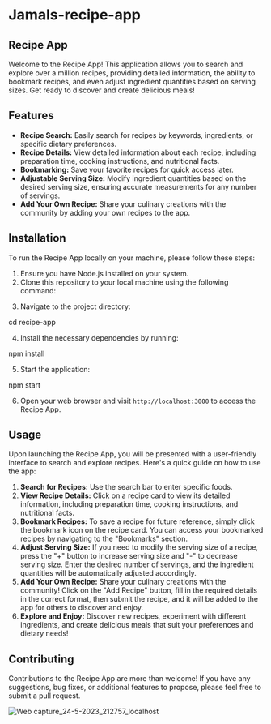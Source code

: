 # Jamals-recipe-app


<h2>Recipe App</h2>

<p>Welcome to the Recipe App! This application allows you to search and explore over a million recipes, providing detailed information, the ability to bookmark recipes, and even adjust ingredient quantities based on serving sizes. Get ready to discover and create delicious meals!</p>

<h2>Features</h2>

<ul>
  <li><strong>Recipe Search:</strong> Easily search for recipes by keywords, ingredients, or specific dietary preferences.</li>
  <li><strong>Recipe Details:</strong> View detailed information about each recipe, including preparation time, cooking instructions, and nutritional facts.</li>
  <li><strong>Bookmarking:</strong> Save your favorite recipes for quick access later.</li>
  <li><strong>Adjustable Serving Size:</strong> Modify ingredient quantities based on the desired serving size, ensuring accurate measurements for any number of servings.</li>
  <li><strong>Add Your Own Recipe:</strong> Share your culinary creations with the community by adding your own recipes to the app.</li>
</ul>

<h2>Installation</h2>

<p>To run the Recipe App locally on your machine, please follow these steps:</p>

<ol>
  <li>Ensure you have Node.js installed on your system.</li>
  <li>Clone this repository to your local machine using the following command:</li>
</ol>

<ol start="3">
  <li>Navigate to the project directory:</li>
</ol>
cd recipe-app
<ol start="4">
  <li>Install the necessary dependencies by running:</li>
</ol>
npm install
<ol start="5">
  <li>Start the application:</li>
</ol>
npm start
<ol start="6">
  <li>Open your web browser and visit <code>http://localhost:3000</code> to access the Recipe App.</li>
</ol>
<h2>Usage</h2>
<p>Upon launching the Recipe App, you will be presented with a user-friendly interface to search and explore recipes. Here's a quick guide on how to use the app:</p>
<ol>
  <li><strong>Search for Recipes:</strong> Use the search bar to enter specific foods.</li>
  <li><strong>View Recipe Details:</strong> Click on a recipe card to view its detailed information, including preparation time, cooking instructions, and nutritional facts.</li>
  <li><strong>Bookmark Recipes:</strong> To save a recipe for future reference, simply click the bookmark icon on the recipe card. You can access your bookmarked recipes by navigating to the "Bookmarks" section.</li>
  <li><strong>Adjust Serving Size:</strong> If you need to modify the serving size of a recipe, press the "+" button to increase serving size and "-" to decrease serving size. Enter the desired number of servings, and the ingredient quantities will be automatically adjusted accordingly.</li>
  <li><strong>Add Your Own Recipe:</strong> Share your culinary creations with the community! Click on the "Add Recipe" button, fill in the required details in the correct format, then submit the recipe, and it will be added to the app for others to discover and enjoy.</li>
  <li><strong>Explore and Enjoy:</strong> Discover new recipes, experiment with different ingredients, and create delicious meals that suit your preferences and dietary needs!</li>
</ol>
<h2>Contributing</h2>
<p>Contributions to the Recipe App are more than welcome! If you have any suggestions, bug fixes, or additional features to propose, please feel free to submit a pull request.</p>

![Web capture_24-5-2023_212757_localhost](https://github.com/Yuroq/Jamals-recipe-app/assets/119996570/8e9f1218-c1f3-44b4-b589-5c79b43d2feb)

